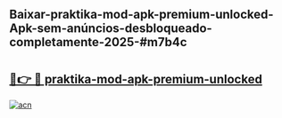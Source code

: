 ## Baixar-praktika-mod-apk-premium-unlocked-Apk-sem-anúncios-desbloqueado-completamente-2025-#m7b4c

# <h2><a href="https://ainizakaria.my?title=praktika-mod-apk-premium-unlocked&ref=20M">🔗👉 🔴 praktika-mod-apk-premium-unlocked</a></h2>

[![acn](https://github.com/user-attachments/assets/0f9c940e-d8b0-45ae-aac7-cd30a18b3e1c)](https://ainizakaria.my?title=praktika-mod-apk-premium-unlocked&ref=20M)

